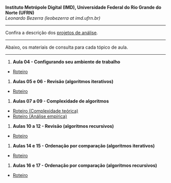 **Instituto Metrópole Digital (IMD), Universidade Federal do Rio Grande do Norte (UFRN)**  
*Leonardo Bezerra (leobezerra at imd.ufrn.br)*

---

Confira a descrição dos [projetos de análise](projetos/).

---

Abaixo, os materiais de consulta para cada tópico de aula.

---

1. **Aula 04 - Configurando seu ambiente de trabalho**
  * [Roteiro](laboratorio/workstation/roteiro.pdf)
1. **Aulas 05 e 06 - Revisão (algoritmos iterativos)**
  * [Roteiro](laboratorio/workstation/roteiro.pdf)
1. **Aulas 07 a 09 - Complexidade de algoritmos**
  * [Roteiro (Complexidade teórica)](laboratorio/complexidade-teorica/roteiro.pdf)
  * [Roteiro (Análise empírica)](laboratorio/analise-empirica/roteiro.pdf)
1. **Aulas 10 a 12 - Revisão (algoritmos recursivos)**
  * [Roteiro](laboratorio/recursividade/roteiro.pdf)
1. **Aulas 14 e 15 - Ordenação por comparação (algoritmos iterativos)**
  * [Roteiro](laboratorio/ordenacao-iterativa/roteiro.pdf)
1. **Aulas 16 e 17 - Ordenação por comparação (algoritmos recursivos)**
  * [Roteiro](laboratorio/ordenacao-recursiva/roteiro.pdf)
